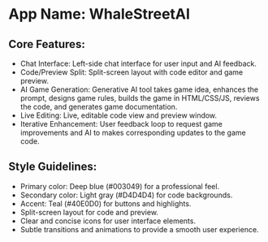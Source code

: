 # **App Name**: WhaleStreetAI

## Core Features:

- Chat Interface: Left-side chat interface for user input and AI feedback.
- Code/Preview Split: Split-screen layout with code editor and game preview.
- AI Game Generation: Generative AI tool takes game idea, enhances the prompt, designs game rules, builds the game in HTML/CSS/JS, reviews the code, and generates game documentation.
- Live Editing: Live, editable code view and preview window.
- Iterative Enhancement: User feedback loop to request game improvements and AI to makes corresponding updates to the game code.

## Style Guidelines:

- Primary color: Deep blue (#003049) for a professional feel.
- Secondary color: Light gray (#D4D4D4) for code backgrounds.
- Accent: Teal (#40E0D0) for buttons and highlights.
- Split-screen layout for code and preview.
- Clear and concise icons for user interface elements.
- Subtle transitions and animations to provide a smooth user experience.
